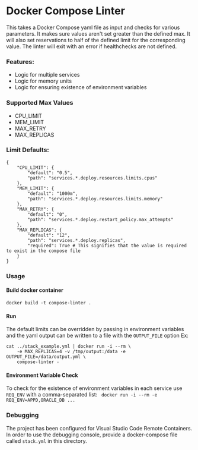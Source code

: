 # Docker Compose Linter
This takes a Docker Compose yaml file as input and checks for various parameters. It makes sure values aren't set greater than the defined max. It will also set reservations to half of the defined limit for the corresponding value. The linter will exit with an error if healthchecks are not defined.

### Features:
* Logic for multiple services
* Logic for memory units
* Logic for ensuring existence of environment variables

### Supported Max Values
* CPU_LIMIT
* MEM_LIMIT
* MAX_RETRY
* MAX_REPLICAS

### Limit Defaults:
```
{
    "CPU_LIMIT": {
        "default": "0.5",
        "path": "services.*.deploy.resources.limits.cpus"
    },
    "MEM_LIMIT": {
        "default": "1000m",
        "path": "services.*.deploy.resources.limits.memory"
    },
    "MAX_RETRY": {
        "default": "0",
        "path": "services.*.deploy.restart_policy.max_attempts"
    },
    "MAX_REPLICAS": {
        "default": "12",
        "path": "services.*.deploy.replicas",
        "required": True # This signifies that the value is required to exist in the compose file
    }
}
```

### Usage
#### Build docker container
`docker build -t compose-linter .`
#### Run
The default limits can be overridden by passing in environment variables and the yaml output can be written to a file with the `OUTPUT_FILE` option
Ex: 
```
cat ../stack_example.yml | docker run -i --rm \
    -e MAX_REPLICAS=4 -v /tmp/output:/data -e OUTPUT_FILE=/data/output.yml \
    compose-linter -
```

#### Environment Variable Check
To check for the existence of environment variables in each service use `REQ_ENV` with a comma-separated list:
` docker run -i --rm -e REQ_ENV=APPD,ORACLE_DB ...`

### Debugging
The project has been configured for Visual Studio Code Remote Containers. In order to use the debugging console, provide a docker-compose file called `stack.yml` in this directory.